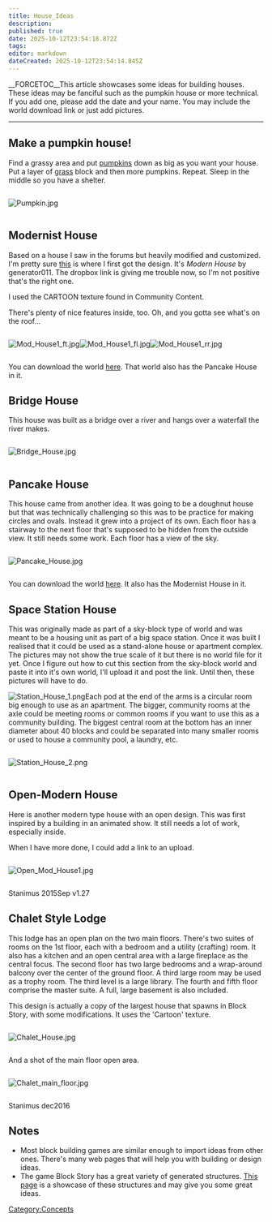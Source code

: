 ```yaml
---
title: House_Ideas
description: 
published: true
date: 2025-10-12T23:54:18.872Z
tags: 
editor: markdown
dateCreated: 2025-10-12T23:54:14.845Z
---
```


__FORCETOC__This article showcases some ideas for building houses.
These ideas may be fanciful such as the pumpkin house or more technical.
If you add one, please add the date and your name. You may include the
world download link or just add pictures.

-----

## Make a pumpkin house\!

Find a grassy area and put [pumpkins](../Recipaedia/Plants/Pumpkin.md "wikilink") down as big as
you want your house. Put a layer of [grass](../Recipaedia/Terrain/Grass.md "wikilink") block and
then more pumpkins. Repeat. Sleep in the middle so you have a shelter.

<div style="overflow: hidden">

![Pumpkin.jpg](Pumpkin.jpg "Pumpkin.jpg")

</div>

## Modernist House

Based on a house I saw in the forums but heavily modified and
customized. I'm pretty sure
[this](http://survivalcraft.lefora.com/topic/19405405/modern-house) is
where I first got the design. It's *Modern House* by generator011. The
dropbox link is giving me trouble now, so I'm not positive that's the
right one.

I used the CARTOON texture found in Community Content.

There's plenty of nice features inside, too. Oh, and you gotta see
what's on the roof...

<div style="overflow: hidden">

![Mod_House1_ft.jpg](Mod_House1_ft.jpg
"Mod_House1_ft.jpg")![Mod_House1_fl.jpg](Mod_House1_fl.jpg
"Mod_House1_fl.jpg")![Mod_House1_rr.jpg](Mod_House1_rr.jpg
"Mod_House1_rr.jpg")

</div>

You can download the world
[here](http://app.box.com/s/be97xav31uyidvek5n2s0tsf6p63pekc). That
world also has the Pancake House in it.

## Bridge House

This house was built as a bridge over a river and hangs over a waterfall
the river makes.

<div style="overflow: hidden">

![Bridge_House.jpg](Bridge_House.jpg "Bridge_House.jpg")

</div>

## Pancake House

This house came from another idea. It was going to be a doughnut house
but that was technically challenging so this was to be practice for
making circles and ovals. Instead it grew into a project of its own.
Each floor has a stairway to the next floor that's supposed to be hidden
from the outside view. It still needs some work. Each floor has a view
of the sky.

<div style="overflow: hidden">

![Pancake_House.jpg](Pancake_House.jpg "Pancake_House.jpg")

</div>

You can download the world
[here](http://app.box.com/s/be97xav31uyidvek5n2s0tsf6p63pekc). It also
has the Modernist House in it.

## Space Station House

This was originally made as part of a sky-block type of world and was
meant to be a housing unit as part of a big space station. Once it was
built I realised that it could be used as a stand-alone house or
apartment complex. The pictures may not show the true scale of it but
there is no world file for it yet. Once I figure out how to cut this
section from the sky-block world and paste it into it's own world, I'll
upload it and post the link. Until then, these pictures will have to do.

![Station_House_1.png](Station_House_1.png "Station_House_1.png")Each
pod at the end of the arms is a circular room big enough to use as an
apartment. The bigger, community rooms at the axle could be meeting
rooms or common rooms if you want to use this as a community building.
The biggest central room at the bottom has an inner diameter about 40
blocks and could be separated into many smaller rooms or used to house a
community pool, a laundry, etc.

<div style="overflow: hidden">

![Station_House_2.png](Station_House_2.png "Station_House_2.png")

</div>

## Open-Modern House

Here is another modern type house with an open design. This was first
inspired by a building in an animated show. It still needs a lot of
work, especially inside. 

When I have more done, I could add a link to an upload. 

<div style="overflow: hidden">

![Open_Mod_House1.jpg](Open_Mod_House1.jpg "Open_Mod_House1.jpg")

</div>

Stanimus 2015Sep v1.27

## Chalet Style Lodge

This lodge has an open plan on the two main floors. There's two suites
of rooms on the 1st floor, each with a bedroom and a utility (crafting)
room. It also has a kitchen and an open central area with a large
fireplace as the central focus. The second floor has two large bedrooms
and a wrap-around balcony over the center of the ground floor. A third
large room may be used as a trophy room. The third level is a large
library. The fourth and fifth floor comprise the master suite. A full,
large basement is also included.

This design is actually a copy of the largest house that spawns in Block
Story, with some modifications. It uses the 'Cartoon' texture.

<div style="overflow:hidden">

![Chalet_House.jpg](Chalet_House.jpg "Chalet_House.jpg")

</div>

And a shot of the main floor open area.

<div style="overflow:hidden">

![Chalet_main_floor.jpg](Chalet_main_floor.jpg
"Chalet_main_floor.jpg")

</div>

Stanimus dec2016

## Notes

  - Most block building games are similar enough to import ideas from
    other ones. There's many web pages that will help you with building
    or design ideas.
  - The game Block Story has a great variety of generated structures.
    [This page](http://block-story.wikia.com/wiki/Generated_Structures)
    is a showcase of these structures and may give you some great ideas.

[Category:Concepts](Category:Concepts "wikilink")